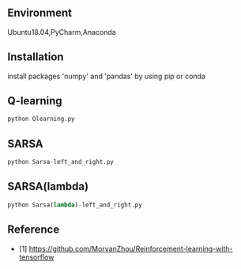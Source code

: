 ## Environment
Ubuntu18.04,PyCharm,Anaconda

## Installation
install packages 'numpy' and 'pandas' by using pip or conda

## Q-learning
```python
python Qlearning.py 
```

## SARSA
```python
python Sarsa-left_and_right.py
```

## SARSA(lambda)
```python
python Sarsa(lambda)-left_and_right.py
```

## Reference
* [1] https://github.com/MorvanZhou/Reinforcement-learning-with-tensorflow